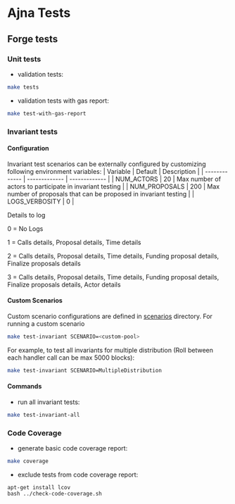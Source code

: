 # Ajna Tests
## Forge tests
### Unit tests
- validation tests:
```bash
make tests
```
- validation tests with gas report:
```bash
make test-with-gas-report
```

### Invariant tests
#### Configuration
Invariant test scenarios can be externally configured by customizing following environment variables:
| Variable | Default | Description |
| ------------- | ------------- | ------------- |
| NUM_ACTORS  | 20 | Max number of actors to participate in invariant testing |
| NUM_PROPOSALS  | 200 | Max number of proposals that can be proposed in invariant testing |
| LOGS_VERBOSITY | 0 | <p> Details to log <p> 0 = No Logs <p> 1 =  Calls details, Proposal details, Time details <p> 2 = Calls details, Proposal details, Time details, Funding proposal details, Finalize proposals details <p> 3 = Calls details, Proposal details, Time details, Funding proposal details, Finalize proposals details, Actor details

#### Custom Scenarios

Custom scenario configurations are defined in [scenarios](forge/invariants/scenarios/) directory.
For running a custom scenario
```bash
make test-invariant SCENARIO=<custom-pool>
```
For example, to test all invariants for multiple distribution (Roll between each handler call can be max 5000 blocks):
```bash
make test-invariant SCENARIO=MultipleDistribution
```

#### Commands
- run all invariant tests:
```bash
make test-invariant-all
```

### Code Coverage
- generate basic code coverage report:
```bash
make coverage
```
- exclude tests from code coverage report:
```
apt-get install lcov
bash ../check-code-coverage.sh
```
